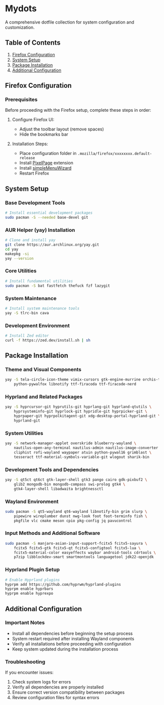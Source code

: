 # Mydots

A comprehensive dotfile collection for system configuration and customization.

## Table of Contents
1. [Firefox Configuration](#firefox-configuration)
2. [System Setup](#system-setup)
3. [Package Installation](#package-installation)
4. [Additional Configuration](#additional-configuration)

## Firefox Configuration

### Prerequisites
Before proceeding with the Firefox setup, complete these steps in order:

1. Configure Firefox UI:
   - Adjust the toolbar layout (remove spaces)
   - Hide the bookmarks bar

2. Installation Steps:
   - Place configuration folder in `.mozilla/firefox/xxxxxxxx.default-release`
   - Install [PixelPage](https://github.com/Trzynastek/PixelPage2.0) extension
   - Install [simpleMenuWizard](https://github.com/stonecrusher/simpleMenuWizard)
   - Restart Firefox

## System Setup

### Base Development Tools
```bash
# Install essential development packages
sudo pacman -S --needed base-devel git
```

### AUR Helper (yay) Installation
```bash
# Clone and install yay
git clone https://aur.archlinux.org/yay.git
cd yay
makepkg -si
yay --version
```

### Core Utilities
```bash
# Install fundamental utilities
sudo pacman -S bat fastfetch thefuck fzf lazygit
```

### System Maintenance
```bash
# Install system maintenance tools
yay -S tlrc-bin cava
```

### Development Environment
```bash
# Install Zed editor
curl -f https://zed.dev/install.sh | sh
```

## Package Installation

### Theme and Visual Components
```bash
yay -S tela-circle-icon-theme vimix-cursors gtk-engine-murrine orchis-theme \
    python-pywalfox libnotify ttf-firacoda ttf-firacode-nerd
```

### Hyprland and Related Packages
```bash
yay -S hyprcursor-git hyprutils-git hyprlang-git hyprland-qtutils \
    hyprsysteminfo-git hyprlock-git hypridle-git hyprpicker-git \
    hyprpaper-git hyprpolkitagent-git xdg-desktop-portal-hyprland-git \
    hyprland-git
```

### System Utilities
```bash
yay -S network-manager-applet overskride blueberry-wayland \
    nautilus-open-any-terminal nautilus-admin nautilus-image-converter \
    cliphist rofi-wayland waypaper atuin python-pywal16 grimblast \
    tesseract ttf-material-symbols-variable-git wlogout sharik-bin
```

### Development Tools and Dependencies
```bash
yay -S qt5ct qt6ct gtk-layer-shell gtk3 pango cairo gdk-pixbuf2 \
    glib2 mongodb-bin mongodb-compass swi-prolog gtk4 \
    gtk4-layer-shell libadwaita brightnessctl
```

### Wayland Environment
```bash
sudo pacman -S qt5-wayland qt6-wayland libnotify-bin grim slurp \
    pipewire wireplumber dunst nwg-look foot foot-terminfo fish \
    pkgfile vlc cmake meson cpio pkg-config jq pavucontrol
```

### Input Methods and Additional Software
```bash
sudo pacman -S manjaro-asian-input-support-fcitx5 fcitx5-sayura \
    fcitx5 fcitx5-gtk fcitx5-qt fcitx5-configtool fcitx5-lua \
    fcitx5-material-color easyeffects waybar android-tools cdrtools \
    p7zip libblockdev-smart smartmontools languagetool jdk22-openjdk
```

### Hyprland Plugin Setup
```bash
# Enable Hyprland plugins
hyprpm add https://github.com/hyprwm/hyprland-plugins
hyprpm enable hyprbars
hyprpm enable hyprexpo
```

## Additional Configuration

### Important Notes
- Install all dependencies before beginning the setup process
- System restart required after installing Wayland components
- Verify all installations before proceeding with configuration
- Keep system updated during the installation process

### Troubleshooting
If you encounter issues:
1. Check system logs for errors
2. Verify all dependencies are properly installed
3. Ensure correct version compatibility between packages
4. Review configuration files for syntax errors
